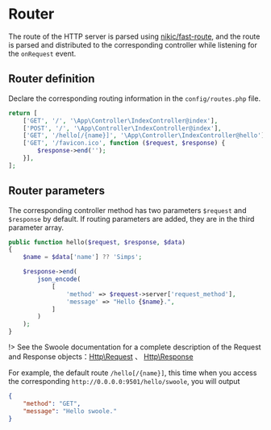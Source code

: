 # Router

The route of the HTTP server is parsed using [nikic/fast-route](https://github.com/nikic/FastRoute), and the route is parsed and distributed to the corresponding controller while listening for the `onRequest` event.

## Router definition

Declare the corresponding routing information in the `config/routes.php` file.

```php
return [
    ['GET', '/', '\App\Controller\IndexController@index'],
    ['POST', '/', '\App\Controller\IndexController@index'],
    ['GET', '/hello[/{name}]', '\App\Controller\IndexController@hello'],
    ['GET', '/favicon.ico', function ($request, $response) {
        $response->end('');
    }],
];
```

## Router parameters

The corresponding controller method has two parameters `$request` and `$response` by default. If routing parameters are added, they are in the third parameter array.

```php
public function hello($request, $response, $data)
{
    $name = $data['name'] ?? 'Simps';

    $response->end(
        json_encode(
            [
                'method' => $request->server['request_method'],
                'message' => "Hello {$name}.",
            ]
        )
    );
}
```

!> See the Swoole documentation for a complete description of the Request and Response objects：[Http\Request](https://www.swoole.co.uk/docs/modules/swoole-http-response) 、 [Http\Response](https://www.swoole.co.uk/docs/modules/swoole-http-response)

For example, the default route `/hello[/{name}]`, this time when you access the corresponding `http://0.0.0.0:9501/hello/swoole`, you will output

```json
{
    "method": "GET",
    "message": "Hello swoole."
}
```
